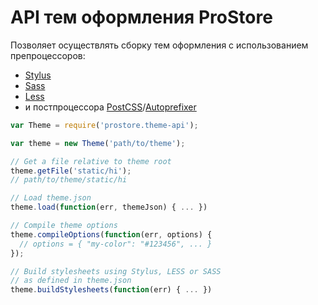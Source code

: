 # API тем оформления ProStore

Позволяет осуществлять сборку тем оформления
с использованием препроцессоров:
 
  * [Stylus](https://learnboost.github.io/stylus/)
  * [Sass](http://sass-lang.com/)
  * [Less](http://lesscss.org/)
  * и постпроцессора [PostCSS](https://github.com/postcss/postcss)/[Autoprefixer](https://github.com/postcss/autoprefixer)

```js
var Theme = require('prostore.theme-api');

var theme = new Theme('path/to/theme');

// Get a file relative to theme root
theme.getFile('static/hi');
// path/to/theme/static/hi

// Load theme.json
theme.load(function(err, themeJson) { ... })

// Compile theme options
theme.compileOptions(function(err, options) {
  // options = { "my-color": "#123456", ... }
});

// Build stylesheets using Stylus, LESS or SASS
// as defined in theme.json
theme.buildStylesheets(function(err) { ... })
```
